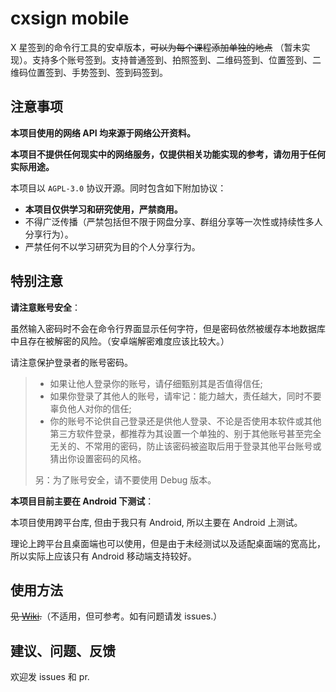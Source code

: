 # cxsign mobile

X 星签到的命令行工具的安卓版本，~~可以为每个课程添加单独的地点~~
（暂未实现）。支持多个账号签到。支持普通签到、拍照签到、二维码签到、位置签到、二维码位置签到、手势签到、签到码签到。

## 注意事项

**本项目使用的网络 API 均来源于网络公开资料。**

**本项目不提供任何现实中的网络服务，仅提供相关功能实现的参考，请勿用于任何实际用途。**

本项目以 `AGPL-3.0` 协议开源。同时包含如下附加协议：

- **本项目仅供学习和研究使用，严禁商用。**
- 不得广泛传播（严禁包括但不限于网盘分享、群组分享等一次性或持续性多人分享行为）。
- 严禁任何不以学习研究为目的个人分享行为。

## 特别注意

**请注意账号安全**：

虽然输入密码时不会在命令行界面显示任何字符，但是密码依然被缓存本地数据库中且存在被解密的风险。（安卓端解密难度应该比较大。）

请注意保护登录者的账号密码。

> - 如果让他人登录你的账号，请仔细甄别其是否值得信任;
> - 如果你登录了其他人的账号，请牢记：能力越大，责任越大，同时不要辜负他人对你的信任;
> - 你的账号不论供自己登录还是供他人登录、不论是否使用本软件或其他第三方软件登录，都推荐为其设置一个单独的、别于其他账号甚至完全无关的、不常用的密码，防止该密码被盗取后用于登录其他平台账号或猜出你设置密码的风格。
>
> 另：为了账号安全，请不要使用 Debug 版本。

**本项目目前主要在 Android 下测试**：

本项目使用跨平台库, 但由于我只有 Android, 所以主要在 Android 上测试。

理论上跨平台且桌面端也可以使用，但是由于未经测试以及适配桌面端的宽高比，所以实际上应该只有 Android 移动端支持较好。

## 使用方法

~~见 [Wiki](https://github.com/worksoup/cxsign/wiki).~~（不适用，但可参考。如有问题请发 issues.）

## 建议、问题、反馈

欢迎发 issues 和 pr.
